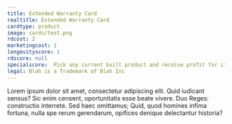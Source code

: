 ```yaml
---
title: Extended Warranty Card
realtitle: Extended Warranty Card
cardtype: product
image: cards/test.png
rdcost: 2
marketingcost: 1
longevityscore: 1
rdscore: null
specialscore:  Pick any current built product and receive profit for its life equal to 1\5 of its profit. 
legal: Blah is a Trademark of Blah Inc
---
```


Lorem ipsum dolor sit amet, consectetur adipiscing elit. Quid iudicant sensus? Sic enim censent, oportunitatis esse beate vivere. Duo Reges: constructio interrete. Sed haec omittamus; Quid, quod homines infima fortuna, nulla spe rerum gerendarum, opifices denique delectantur historia?
